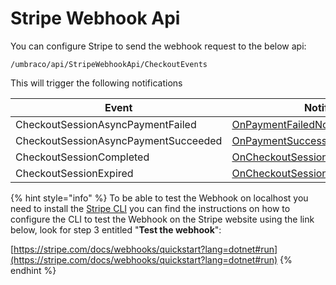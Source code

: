 # Stripe Webhook Api

You can configure Stripe to send the webhook request to the below api:

`/umbraco/api/StripeWebhookApi/CheckoutEvents`

This will trigger the following notifications

| Event                                | Notification                                                                                         |
| ------------------------------------ | ---------------------------------------------------------------------------------------------------- |
| CheckoutSessionAsyncPaymentFailed    | [OnPaymentFailedNotification](../notifications/onpaymentfailednotification.md)                       |
| CheckoutSessionAsyncPaymentSucceeded | [OnPaymentSuccessNotification](../notifications/onpaymentsuccessnotification.md)                     |
| CheckoutSessionCompleted             | [OnCheckoutSessionCompletedNotification](../notifications/oncheckoutsessioncompletednotification.md) |
| CheckoutSessionExpired               | [OnCheckoutSessionExpiredNotification](../notifications/oncheckoutsessionexpirednotification.md)     |



{% hint style="info" %}
To be able to test the Webhook on localhost you need to install the [Stripe CLI](https://github.com/stripe/stripe-cli) you can find the instructions on how to configure the CLI to test the Webhook on the Stripe website using the link below, look for step 3 entitled "**Test the webhook**":

[https://stripe.com/docs/webhooks/quickstart?lang=dotnet#run](https://stripe.com/docs/webhooks/quickstart?lang=dotnet#run)
{% endhint %}

